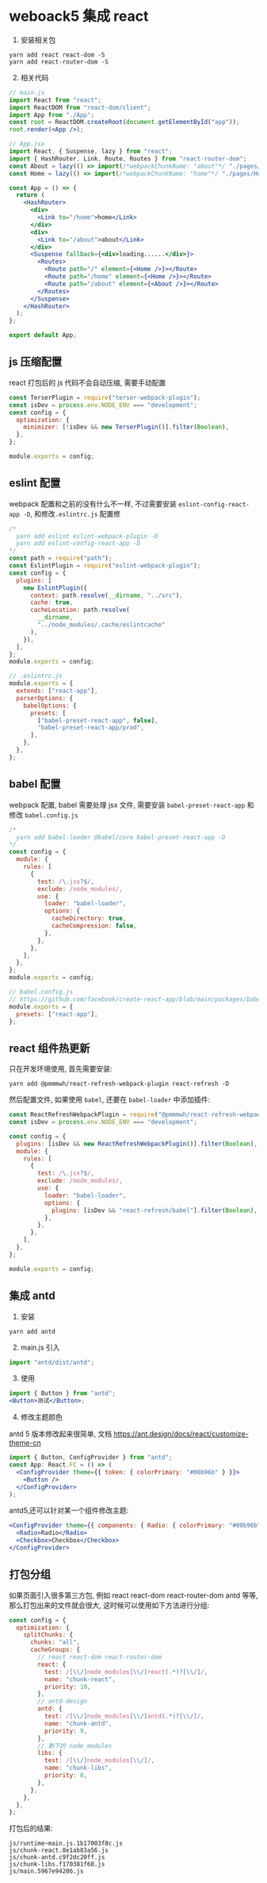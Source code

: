 # weboack5 集成 react

1. 安装相关包

```
yarn add react react-dom -S
yarn add react-router-dom -S
```

2. 相关代码

```jsx
// main.js
import React from "react";
import ReactDOM from "react-dom/client";
import App from "./App";
const root = ReactDOM.createRoot(document.getElementById("app"));
root.render(<App />);

// App.jsx
import React, { Suspense, lazy } from "react";
import { HashRouter, Link, Route, Routes } from "react-router-dom";
const About = lazy(() => import(/*webpackChunkName: "about"*/ "./pages/About"));
const Home = lazy(() => import(/*webpackChunkName: "home"*/ "./pages/Home"));

const App = () => {
  return (
    <HashRouter>
      <div>
        <Link to="/home">home</Link>
      </div>
      <div>
        <Link to="/about">about</Link>
      </div>
      <Suspense fallback={<div>loading......</div>}>
        <Routes>
          <Route path="/" element={<Home />}></Route>
          <Route path="/home" element={<Home />}></Route>
          <Route path="/about" element={<About />}></Route>
        </Routes>
      </Suspense>
    </HashRouter>
  );
};

export default App;
```

## js 压缩配置

react 打包后的 js 代码不会自动压缩, 需要手动配置

```jsx
const TerserPlugin = require("terser-webpack-plugin");
const isDev = process.env.NODE_ENV === "development";
const config = {
  optimization: {
    minimizer: [!isDev && new TerserPlugin()].filter(Boolean),
  },
};

module.exports = config;
```

## eslint 配置

webpack 配置和之前的没有什么不一样, 不过需要安装 `eslint-config-react-app -D`, 和修改`.eslintrc.js` 配置修

```javascript
/*
  yarn add eslint eslint-webpack-plugin -D
  yarn add eslint-config-react-app -D
*/
const path = require("path");
const EslintPlugin = require("eslint-webpack-plugin");
const config = {
  plugins: [
    new EslintPlugin({
      context: path.resolve(__dirname, "../src"),
      cache: true,
      cacheLocation: path.resolve(
        __dirname,
        "../node_modules/.cache/eslintcache"
      ),
    }),
  ],
};
module.exports = config;
```

```javascript
// .eslintrc.js
module.exports = {
  extends: ["react-app"],
  parserOptions: {
    babelOptions: {
      presets: [
        ["babel-preset-react-app", false],
        "babel-preset-react-app/prod",
      ],
    },
  },
};
```

## babel 配置

webpack 配置, babel 需要处理 jsx 文件, 需要安装 `babel-preset-react-app` 和修改 `babel.config.js`

```javascript
/*
  yarn add babel-loader @babel/core babel-preset-react-app -D
*/
const config = {
  module: {
    rules: [
      {
        test: /\.jsx?$/,
        exclude: /node_modules/,
        use: {
          loader: "babel-loader",
          options: {
            cacheDirectory: true,
            cacheCompression: false,
          },
        },
      },
    ],
  },
};
module.exports = config;
```

```javascript
// babel.config.js
// https://github.com/facebook/create-react-app/blob/main/packages/babel-preset-react-app/create.js
module.exports = {
  presets: ["react-app"],
};
```

## react 组件热更新

只在开发环境使用, 首先需要安装:

```
yarn add @pmmmwh/react-refresh-webpack-plugin react-refresh -D
```

然后配置文件, 如果使用 `babel`, 还要在 `babel-loader` 中添加插件:

```javascript
const ReactRefreshWebpackPlugin = require("@pmmmwh/react-refresh-webpack-plugin");
const isDev = process.env.NODE_ENV === "development";

const config = {
  plugins: [isDev && new ReactRefreshWebpackPlugin()].filter(Boolean),
  module: {
    rules: [
      {
        test: /\.jsx?$/,
        exclude: /node_modules/,
        use: {
          loader: "babel-loader",
          options: {
            plugins: [isDev && "react-refresh/babel"].filter(Boolean),
          },
        },
      },
    ],
  },
};

module.exports = config;
```

## 集成 antd

1. 安装

```
yarn add antd
```

2. main.js 引入

```js
import "antd/dist/antd";
```

3. 使用

```jsx
import { Button } from "antd";
<Button>测试</Button>;
```

4. 修改主题颜色

antd 5 版本修改起来很简单, 文档 <https://ant.design/docs/react/customize-theme-cn>

```jsx
import { Button, ConfigProvider } from "antd";
const App: React.FC = () => (
  <ConfigProvider theme={{ token: { colorPrimary: "#00b96b" } }}>
    <Button />
  </ConfigProvider>
);
```

antd5,还可以针对某一个组件修改主题:

```jsx
<ConfigProvider theme={{ components: { Radio: { colorPrimary: "#00b96b" } } }}>
  <Radio>Radio</Radio>
  <Checkbox>Checkbox</Checkbox>
</ConfigProvider>
```

## 打包分组

如果页面引入很多第三方包, 例如 react react-dom react-router-dom antd 等等, 那么打包出来的文件就会很大, 这时候可以使用如下方法进行分组:

```javascript
const config = {
  optimization: {
    splitChunks: {
      chunks: "all",
      cacheGroups: {
        // react react-dom react-router-dom
        react: {
          test: /[\\/]node_modules[\\/]react(.*)?[\\/]/,
          name: "chunk-react",
          priority: 10,
        },
        // antd-design
        antd: {
          test: /[\\/]node_modules[\\/]antd(.*)?[\\/]/,
          name: "chunk-antd",
          priority: 9,
        },
        // 剩下的 node_modules
        libs: {
          test: /[\\/]node_modules[\\/]/,
          name: "chunk-libs",
          priority: 8,
        },
      },
    },
  },
};
```

打包后的结果:

```
js/runtime~main.js.1b17003f8c.js
js/chunk-react.8e1ab83a56.js
js/chunk-antd.c9f2dc20ff.js
js/chunk-libs.f170381f60.js
js/main.5967e94206.js
```
